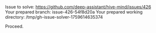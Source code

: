 Issue to solve: https://github.com/deep-assistant/hive-mind/issues/426
Your prepared branch: issue-426-54f8d20a
Your prepared working directory: /tmp/gh-issue-solver-1759614635374

Proceed.